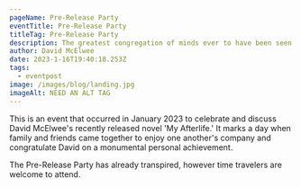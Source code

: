 ```yaml
---
pageName: Pre-Release Party
eventTitle: Pre-Release Party
titleTag: Pre-Release Party
description: The greatest congregation of minds ever to have been seen on this earth come together to celebrate the release of David McElwee's new book 'My Afterlife.'
author: David McElwee
date: 2023-1-16T19:40:18.253Z
tags:
  - eventpost
image: /images/blog/landing.jpg
imageAlt: NEED AN ALT TAG
---
```

This is an event that occurred in January 2023 to celebrate and discuss David McElwee's recently released novel 'My Afterlife.' It marks a day when family and friends came together to enjoy one another's company and congratulate David on a monumental personal achievement. 

The Pre-Release Party has already transpired, however time travelers are welcome to attend.